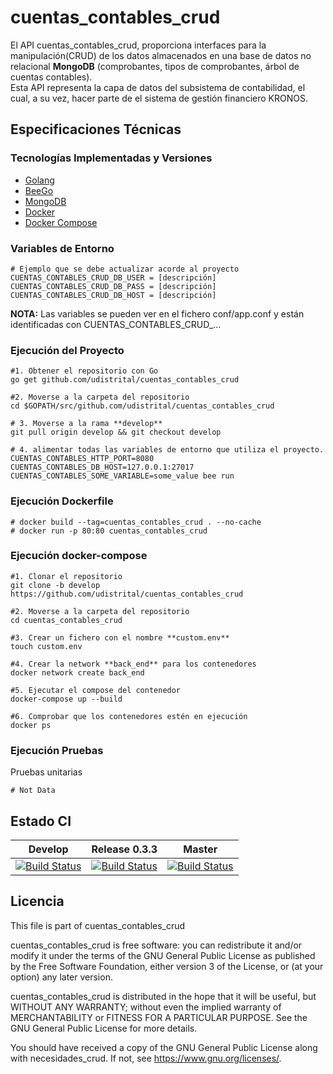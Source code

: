 # cuentas_contables_crud

El API cuentas_contables_crud, proporciona interfaces para la manipulación(CRUD) de los datos almacenados en una base de datos no relacional **MongoDB** (comprobantes, tipos de comprobantes, árbol de cuentas contables).  
Esta API representa la capa de datos del subsistema de contabilidad, el cual, a su vez, hacer parte de el sistema de gestión financiero KRONOS.

## Especificaciones Técnicas

### Tecnologías Implementadas y Versiones
* [Golang](https://github.com/udistrital/introduccion_oas/blob/master/instalacion_de_herramientas/golang.md)
* [BeeGo](https://github.com/udistrital/introduccion_oas/blob/master/instalacion_de_herramientas/beego.md)
* [MongoDB]()
* [Docker](https://docs.docker.com/engine/install/ubuntu/)
* [Docker Compose](https://docs.docker.com/compose/)

### Variables de Entorno
```shell
# Ejemplo que se debe actualizar acorde al proyecto
CUENTAS_CONTABLES_CRUD_DB_USER = [descripción]
CUENTAS_CONTABLES_CRUD_DB_PASS = [descripción]
CUENTAS_CONTABLES_CRUD_DB_HOST = [descripción]
```
**NOTA:** Las variables se pueden ver en el fichero conf/app.conf y están identificadas con CUENTAS_CONTABLES_CRUD_...

### Ejecución del Proyecto
```shell
#1. Obtener el repositorio con Go
go get github.com/udistrital/cuentas_contables_crud

#2. Moverse a la carpeta del repositorio
cd $GOPATH/src/github.com/udistrital/cuentas_contables_crud

# 3. Moverse a la rama **develop**
git pull origin develop && git checkout develop

# 4. alimentar todas las variables de entorno que utiliza el proyecto.
CUENTAS_CONTABLES_HTTP_PORT=8080 CUENTAS_CONTABLES_DB_HOST=127.0.0.1:27017 CUENTAS_CONTABLES_SOME_VARIABLE=some_value bee run
```


### Ejecución Dockerfile
```shell
# docker build --tag=cuentas_contables_crud . --no-cache
# docker run -p 80:80 cuentas_contables_crud
```

### Ejecución docker-compose
```shell
#1. Clonar el repositorio
git clone -b develop https://github.com/udistrital/cuentas_contables_crud

#2. Moverse a la carpeta del repositorio
cd cuentas_contables_crud

#3. Crear un fichero con el nombre **custom.env**
touch custom.env

#4. Crear la network **back_end** para los contenedores
docker network create back_end

#5. Ejecutar el compose del contenedor
docker-compose up --build

#6. Comprobar que los contenedores estén en ejecución
docker ps
```

### Ejecución Pruebas

Pruebas unitarias
```shell
# Not Data
```
## Estado CI
| Develop | Release 0.3.3 | Master |
| -- | -- | -- |
| [![Build Status](https://hubci.portaloas.udistrital.edu.co/api/badges/udistrital/cuentas_contables_crud/status.svg?ref=refs/heads/develop)](https://hubci.portaloas.udistrital.edu.co/udistrital/cuentas_contables_crud) | [![Build Status](https://hubci.portaloas.udistrital.edu.co/api/badges/udistrital/cuentas_contables_crud/status.svg?ref=refs/heads/release/0.3.3)](https://hubci.portaloas.udistrital.edu.co/udistrital/cuentas_contables_crud) | [![Build Status](https://hubci.portaloas.udistrital.edu.co/api/badges/udistrital/cuentas_contables_crud/status.svg?ref=refs/heads/master)](https://hubci.portaloas.udistrital.edu.co/udistrital/cuentas_contables_crud) |


## Licencia
This file is part of cuentas_contables_crud

cuentas_contables_crud is free software: you can redistribute it and/or modify it under the terms of the GNU General Public License as published by the Free Software Foundation, either version 3 of the License, or (at your option) any later version.

cuentas_contables_crud is distributed in the hope that it will be useful, but WITHOUT ANY WARRANTY; without even the implied warranty of MERCHANTABILITY or FITNESS FOR A PARTICULAR PURPOSE. See the GNU General Public License for more details.

You should have received a copy of the GNU General Public License along with necesidades_crud. If not, see https://www.gnu.org/licenses/.
